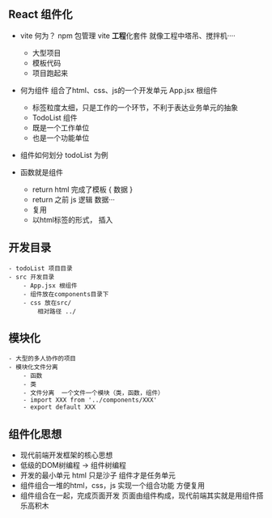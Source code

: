 ## React 组件化

- vite 何为？
npm 包管理 
    vite **工程**化套件 就像工程中塔吊、搅拌机····
    - 大型项目
    - 模板代码
    - 项目跑起来

- 何为组件
    组合了html、css、js的一个开发单元
    App.jsx 根组件
    - 标签粒度太细，只是工作的一个环节，不利于表达业务单元的抽象 
    - TodoList 组件
    - 既是一个工作单位
    - 也是一个功能单位
- 组件如何划分 todoList 为例
- 函数就是组件
    - return html  完成了模板 { 数据 }
    - return 之前 js 逻辑 数据···
    - 复用
    - 以html标签的形式， 插入 <TodoList />

## 开发目录
    - todoList 项目目录
    - src 开发目录
        - App.jsx 根组件
        - 组件放在components目录下
        - css 放在src/
            相对路径 ../
## 模块化
    - 大型的多人协作的项目
    - 模块化文件分离
        - 函数 
        - 类
        - 文件分离  一个文件一个模块（类，函数，组件）
        - import XXX from '../components/XXX'
        - export default XXX

## 组件化思想
- 现代前端开发框架的核心思想
- 低级的DOM树编程 -> 组件树编程 
- 开发的最小单元
    html 只是沙子
    组件才是任务单元
- 组件组合一堆的html，css，js 实现一个组合功能 
    方便复用
- 组件组合在一起，完成页面开发
    页面由组件构成，现代前端其实就是用组件搭乐高积木